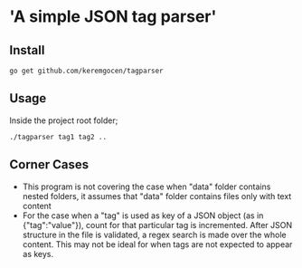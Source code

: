 'A simple JSON tag parser'
=====

Install
-----
```
go get github.com/keremgocen/tagparser
```

Usage
-----
Inside the project root folder;

```
./tagparser tag1 tag2 ..
```

Corner Cases
-----
- This program is not covering the case when "data" folder contains nested folders,
it assumes that "data" folder contains files only with text content
- For the case when a "tag" is used as key of a JSON object (as in {"tag":"value"}), count for that particular tag is incremented. After JSON structure
in the file is validated, a regex search is made over the whole content. This may not
be ideal for when tags are not expected to appear as keys.
